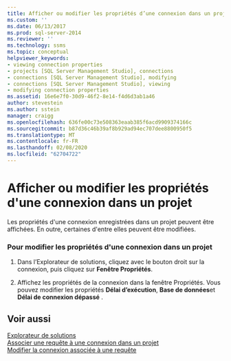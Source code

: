 ```yaml
---
title: Afficher ou modifier les propriétés d’une connexion dans un projet | Microsoft Docs
ms.custom: ''
ms.date: 06/13/2017
ms.prod: sql-server-2014
ms.reviewer: ''
ms.technology: ssms
ms.topic: conceptual
helpviewer_keywords:
- viewing connection properties
- projects [SQL Server Management Studio], connections
- connections [SQL Server Management Studio], modifying
- connections [SQL Server Management Studio], viewing
- modifying connection properties
ms.assetid: 16e6e7f0-30d9-46f2-8e14-f4d6d3ab1a46
author: stevestein
ms.author: sstein
manager: craigg
ms.openlocfilehash: 636fe00c73e508363eaab385f6acd9909374166c
ms.sourcegitcommit: b87d36c46b39af8b929ad94ec707dee8800950f5
ms.translationtype: MT
ms.contentlocale: fr-FR
ms.lasthandoff: 02/08/2020
ms.locfileid: "62704722"
---
```

# <a name="view-or-change-the-properties-of-a-connection-in-a-project"></a>Afficher ou modifier les propriétés d'une connexion dans un projet
  Les propriétés d'une connexion enregistrées dans un projet peuvent être affichées. En outre, certaines d'entre elles peuvent être modifiées.  
  
### <a name="to-change-the-properties-of-a-connection-in-a-project"></a>Pour modifier les propriétés d'une connexion dans un projet  
  
1.  Dans l’Explorateur de solutions, cliquez avec le bouton droit sur la connexion, puis cliquez sur **Fenêtre Propriétés**.  
  
2.  Affichez les propriétés de la connexion dans la fenêtre Propriétés. Vous pouvez modifier les propriétés **Délai d’exécution**, **Base de données**et **Délai de connexion dépassé** .  
  
## <a name="see-also"></a>Voir aussi  
 [Explorateur de solutions](solution-explorer.md)   
 [Associer une requête à une connexion dans un projet](associate-a-query-with-a-connection-in-a-project.md)   
 [Modifier la connexion associée à une requête](change-the-connection-associated-with-a-query.md)  
  
  
